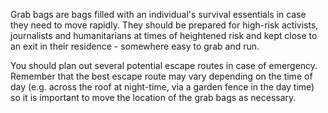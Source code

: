 [Title]: # (Grab Bags)
[Difficulty]: # (Beginner)
[Order]: # (5)

Grab bags are bags filled with an individual's survival essentials in case they need to move rapidly. They should be prepared for high-risk activists, journalists and humanitarians at times of heightened risk and kept close to an exit in their residence - somewhere easy to grab and run.

You should plan out several potential escape routes in case of emergency. Remember that the best escape route may vary depending on the time of day (e.g. across the roof at night-time, via a garden fence in the day time) so it is important to move the location of the grab bags as necessary.